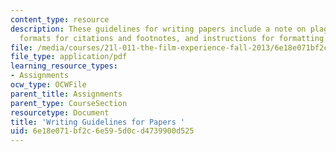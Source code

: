 ```yaml
---
content_type: resource
description: These guidelines for writing papers include a note on plagiarism, accepted
  formats for citations and footnotes, and instructions for formatting quotations.
file: /media/courses/21l-011-the-film-experience-fall-2013/6e18e071bf2c6e595d0cd4739900d525_MIT21L_011F13_assn_guide.pdf
file_type: application/pdf
learning_resource_types:
- Assignments
ocw_type: OCWFile
parent_title: Assignments
parent_type: CourseSection
resourcetype: Document
title: 'Writing Guidelines for Papers '
uid: 6e18e071-bf2c-6e59-5d0c-d4739900d525
---
```


